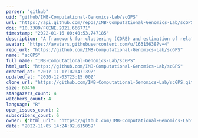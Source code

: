 ```yaml
---
parser: "github"
uid: "github/IMB-Computational-Genomics-Lab/scGPS"
url: "https://api.github.com/repos/IMB-Computational-Genomics-Lab/scGPS"
doi: "10.3389/FGENE.2021.666771"
timestamp: "2022-01-16 00:40:53.747185"
description: "A framework for clustering (CORE) and estimation of relationship between pairs of clusters (scGPS) from single cell data "
avatar: "https://avatars.githubusercontent.com/u/16315638?v=4"
repo_url: "https://github.com/IMB-Computational-Genomics-Lab/scGPS"
name: "scGPS"
full_name: "IMB-Computational-Genomics-Lab/scGPS"
html_url: "https://github.com/IMB-Computational-Genomics-Lab/scGPS"
created_at: "2017-11-17T02:47:39Z"
updated_at: "2020-12-03T23:15:00Z"
clone_url: "https://github.com/IMB-Computational-Genomics-Lab/scGPS.git"
size: 67476
stargazers_count: 4
watchers_count: 4
language: "R"
open_issues_count: 2
subscribers_count: 6
owner: {"html_url": "https://github.com/IMB-Computational-Genomics-Lab", "avatar_url": "https://avatars.githubusercontent.com/u/16315638?v=4", "login": "IMB-Computational-Genomics-Lab", "type": "Organization"}
date: "2022-11-05 14:24:02.615059"
---
```

